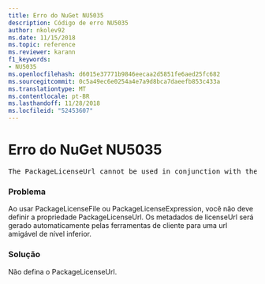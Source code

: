 ```yaml
---
title: Erro do NuGet NU5035
description: Código de erro NU5035
author: nkolev92
ms.date: 11/15/2018
ms.topic: reference
ms.reviewer: karann
f1_keywords:
- NU5035
ms.openlocfilehash: d6015e37771b9846eecaa2d5851fe6aed25fc682
ms.sourcegitcommit: 0c5a49ec6e0254a4e7a9d8bca7daeefb853c433a
ms.translationtype: MT
ms.contentlocale: pt-BR
ms.lasthandoff: 11/28/2018
ms.locfileid: "52453607"
---
```

# <a name="nuget-error-nu5035"></a>Erro do NuGet NU5035
<pre>The PackageLicenseUrl cannot be used in conjunction with the PackageLicenseFile and PackageLicenseExpression.</pre>

### <a name="issue"></a>Problema

Ao usar PackageLicenseFile ou PackageLicenseExpression, você não deve definir a propriedade PackageLicenseUrl. Os metadados de licenseUrl será gerado automaticamente pelas ferramentas de cliente para uma url amigável de nível inferior.

### <a name="solution"></a>Solução

Não defina o PackageLicenseUrl.